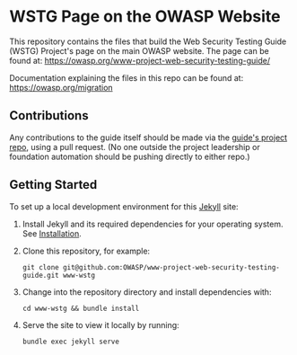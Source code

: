 # WSTG Page on the OWASP Website

This repository contains the files that build the Web Security Testing Guide (WSTG) Project's page on the main OWASP website. The page can be found at: https://owasp.org/www-project-web-security-testing-guide/

Documentation explaining the files in this repo can be found at: https://owasp.org/migration

## Contributions

Any contributions to the guide itself should be made via the [guide's project repo](https://github.com/OWASP/wstg), using a pull request. (No one outside the project leadership or foundation automation should be pushing directly to either repo.)

## Getting Started

To set up a local development environment for this [Jekyll](https://jekyllrb.com/docs/installation/ubuntu/) site:

1. Install Jekyll and its required dependencies for your operating system. See [Installation](https://jekyllrb.com/docs/installation/).
2. Clone this repository, for example: 

    `git clone git@github.com:OWASP/www-project-web-security-testing-guide.git www-wstg`

3. Change into the repository directory and install dependencies with:

    `cd www-wstg && bundle install`

4. Serve the site to view it locally by running:

    `bundle exec jekyll serve`
